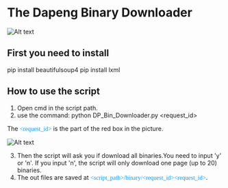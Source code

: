 The Dapeng Binary Downloader
======================
![Alt text](http://p6wf2jj0b.bkt.clouddn.com/dapeng_log.jpg)

First you need to install
----------------------

  pip install beautifulsoup4
  pip install lxml

How to use the script
----------------------

1. Open cmd in the script path.
2. use the command:
  python DP_Bin_Downloader.py <request_id>

The <font color=#0099ff face="黑体"><request_id></font> is the part of the red box in the picture.

![Alt text](http://p6wf2jj0b.bkt.clouddn.com/request_id.PNG)

3. Then the script will ask you if download all binaries.You need to input 'y' or 'n'.
If you input 'n', the script will only download one page (up to 20) binaries.
4. The out files are saved at <font color=#0099ff face="黑体"><script_path>/binary/<request_id><request_id></font>.

